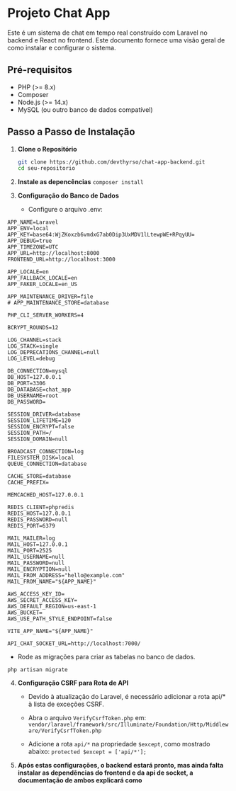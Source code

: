 # Projeto Chat App

Este é um sistema de chat em tempo real construído com Laravel no backend e React no frontend.
Este documento fornece uma visão geral de como instalar e configurar o sistema.

## Pré-requisitos
- PHP (>= 8.x)
- Composer
- Node.js (>= 14.x)
- MySQL (ou outro banco de dados compatível)

## Passo a Passo de Instalação

1. **Clone o Repositório**
   ```bash
   git clone https://github.com/devthyrso/chat-app-backend.git
   cd seu-repositorio
   ```

2. **Instale as depencências**
    ```composer install```
3. **Configuração do Banco de Dados**
    - Configure o arquivo .env:

```
APP_NAME=Laravel
APP_ENV=local
APP_KEY=base64:WjZKoxzb6vmdxG7ab0Dip3UxMDV1lLtewpWE+RPqyUU=
APP_DEBUG=true
APP_TIMEZONE=UTC
APP_URL=http://localhost:8000
FRONTEND_URL=http://localhost:3000

APP_LOCALE=en
APP_FALLBACK_LOCALE=en
APP_FAKER_LOCALE=en_US

APP_MAINTENANCE_DRIVER=file
# APP_MAINTENANCE_STORE=database

PHP_CLI_SERVER_WORKERS=4

BCRYPT_ROUNDS=12

LOG_CHANNEL=stack
LOG_STACK=single
LOG_DEPRECATIONS_CHANNEL=null
LOG_LEVEL=debug

DB_CONNECTION=mysql
DB_HOST=127.0.0.1
DB_PORT=3306
DB_DATABASE=chat_app
DB_USERNAME=root
DB_PASSWORD=

SESSION_DRIVER=database
SESSION_LIFETIME=120
SESSION_ENCRYPT=false
SESSION_PATH=/
SESSION_DOMAIN=null

BROADCAST_CONNECTION=log
FILESYSTEM_DISK=local
QUEUE_CONNECTION=database

CACHE_STORE=database
CACHE_PREFIX=

MEMCACHED_HOST=127.0.0.1

REDIS_CLIENT=phpredis
REDIS_HOST=127.0.0.1
REDIS_PASSWORD=null
REDIS_PORT=6379

MAIL_MAILER=log
MAIL_HOST=127.0.0.1
MAIL_PORT=2525
MAIL_USERNAME=null
MAIL_PASSWORD=null
MAIL_ENCRYPTION=null
MAIL_FROM_ADDRESS="hello@example.com"
MAIL_FROM_NAME="${APP_NAME}"

AWS_ACCESS_KEY_ID=
AWS_SECRET_ACCESS_KEY=
AWS_DEFAULT_REGION=us-east-1
AWS_BUCKET=
AWS_USE_PATH_STYLE_ENDPOINT=false

VITE_APP_NAME="${APP_NAME}"

API_CHAT_SOCKET_URL=http://localhost:7000/
```
- Rode as migrações para criar as tabelas no banco de dados.
  
```php artisan migrate```

4. **Configuração CSRF para Rota de API**
   - Devido à atualização do Laravel, é necessário adicionar a rota api/* à lista de exceções CSRF.
   - Abra o arquivo ```VerifyCsrfToken.php``` em:
     ```vendor/laravel/framework/src/Illuminate/Foundation/Http/Middleware/VerifyCsrfToken.php```
     
   - Adicione a rota ``` api/* ``` na propriedade ``` $except ```, como mostrado abaixo:
     ```protected $except = ['api/*'];```

5. **Após estas configurações, o backend estará pronto, mas ainda falta instalar as dependências do frontend e da api de socket, a documentação de ambos explicará como**
